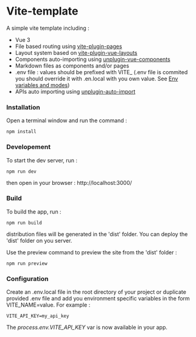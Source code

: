 # Vite-template

A simple vite template including : 
 - Vue 3
 - File based routing using [vite-plugin-pages](https://github.com/hannoeru/vite-plugin-pages)
 - Layout system based on [vite-plugin-vue-layouts](https://github.com/JohnCampionJr/vite-plugin-vue-layouts)
 - Components auto-importing using [unplugin-vue-components](https://github.com/antfu/unplugin-vue-components)
 - Markdown files as components and/or pages
 - .env file : values should be prefixed with VITE_
 (.env file is commited you should override it with .en.local with you own value. See [Env variables and modes](https://vitejs.dev/guide/env-and-mode.html))
 - APIs auto importing using [unplugin-auto-import](https://github.com/antfu/unplugin-auto-import)


 ### Installation

 Open a terminal window and run the command : 

 ```
 npm install
 ```
 
 ### Developement

 To start the dev server, run :

 ```
 npm run dev 
 ```
then open in your browser : http://localhost:3000/


### Build

To build the app, run :

```
npm run build
```
distribution files will be generated in the 'dist' folder.
You can deploy the 'dist' folder on you server.

Use the preview command to preview the site from the 'dist' folder :

```
npm run preview
```

### Configuration

Create an .env.local file in the root directory of your project or duplicate provided .env file and add you environment specific variables in the form VITE_NAME=value. For example : 
```
VITE_API_KEY=my_api_key
```

The *process.env.VITE_API_KEY* var is now available in your app.
